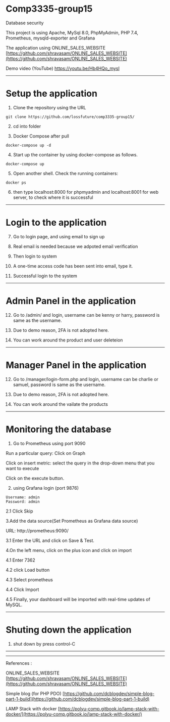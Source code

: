 # Comp3335-group15
Database security

This project is using Apache, MySql 8.0, PhpMyAdmin, PHP 7.4, Prometheus, mysqld-exporter and Grafana

The application using ONLINE_SALES_WEBSITE
[https://github.com/shravasam/ONLINE_SALES_WEBSITE](https://github.com/shravasam/ONLINE_SALES_WEBSITE)


Demo video (YouTube)
https://youtu.be/Hb4HQo_mysI

----
# Setup the application

1. Clone the repository using the URL
```
git clone https://github.com/lossfuture/comp3335-group15/
```
2. cd into folder

3. Docker Compose after pull 
```
docker-compose up -d
```
4. Start up the container by using docker-compose as follows.
```
docker-compose up
```
5. Open another shell. Check the running containers:
```
docker ps
```
6. then type localhost:8000 for phpmyadmin and  localhost:8001 for web server, to check where it is successful

----
# Login to the application
7. Go to login page, and using email to sign up

8. Real email is needed because we adpoted email verification

9. Then login to system

10. A one-time access code has been sent into email, type it.

11. Successful login to the system

----
# Admin Panel in the application
12. Go to /admin/ and login, username can be kenny or harry, password is same as the username.

13. Due to demo reason, 2FA is not adopted here.

14. You can work around the product and user deleteion

----
# Manager Panel in the application
12. Go to /manager/login-form.php and login, username can be charlie or samuel, password is same as the username.

13. Due to demo reason, 2FA is not adopted here.

14. You can work around the vailate the products

----
# Monitoring the database
1. Go to Prometheus using port 9090


Run a particular query:
Click on Graph 

Click on insert metric: select the query in the drop-down menu that you want to execute 
 
Click on the execute button.


2. using Grafana login (port 9876) 
```
Username: admin
Password: admin
```
2.1 Click Skip

3.Add the data source(Set Prometheus as Grafana data source)

URL: http://prometheus:9090/

3.1 Enter the URL and click on Save & Test.

4.On the left menu, click on the plus icon and click on import


4.1 Enter 7362 

4.2 click Load button

4.3 Select prometheus

4.4 Click Import

4.5 Finally, your dashboard will be imported with real-time updates of MySQL.


----
# Shuting down the application
1. shut down by press control-C
---




----
References :

ONLINE_SALES_WEBSITE
[https://github.com/shravasam/ONLINE_SALES_WEBSITE](https://github.com/shravasam/ONLINE_SALES_WEBSITE)

Simple blog (for PHP PDO)
[https://github.com/dcblogdev/simple-blog-part-1-build](https://github.com/dcblogdev/simple-blog-part-1-build)

LAMP Stack with docker
[https://polyu-comp.gitbook.io/lamp-stack-with-docker/](https://polyu-comp.gitbook.io/lamp-stack-with-docker/)


